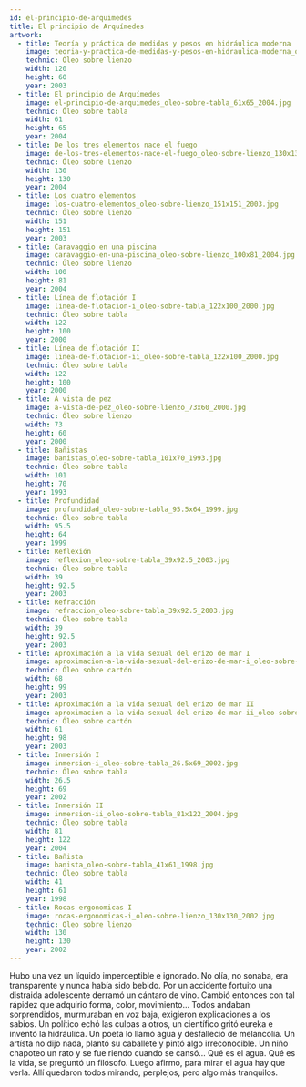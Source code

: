 ```yaml
---
id: el-principio-de-arquimedes
title: El principio de Arquímedes
artwork:
  - title: Teoría y práctica de medidas y pesos en hidráulica moderna
    image: teoria-y-practica-de-medidas-y-pesos-en-hidraulica-moderna_oleo-sobre-lienzo_120x60_2003.jpg
    technic: Óleo sobre lienzo
    width: 120
    height: 60
    year: 2003
  - title: El principio de Arquímedes
    image: el-principio-de-arquimedes_oleo-sobre-tabla_61x65_2004.jpg
    technic: Óleo sobre tabla
    width: 61
    height: 65
    year: 2004
  - title: De los tres elementos nace el fuego
    image: de-los-tres-elementos-nace-el-fuego_oleo-sobre-lienzo_130x130_2004.jpg
    technic: Óleo sobre lienzo
    width: 130
    height: 130
    year: 2004
  - title: Los cuatro elementos
    image: los-cuatro-elementos_oleo-sobre-lienzo_151x151_2003.jpg
    technic: Óleo sobre lienzo
    width: 151
    height: 151
    year: 2003
  - title: Caravaggio en una piscina
    image: caravaggio-en-una-piscina_oleo-sobre-lienzo_100x81_2004.jpg
    technic: Óleo sobre lienzo
    width: 100
    height: 81
    year: 2004
  - title: Línea de flotación I
    image: linea-de-flotacion-i_oleo-sobre-tabla_122x100_2000.jpg
    technic: Óleo sobre tabla
    width: 122
    height: 100
    year: 2000
  - title: Línea de flotación II
    image: linea-de-flotacion-ii_oleo-sobre-tabla_122x100_2000.jpg
    technic: Óleo sobre tabla
    width: 122
    height: 100
    year: 2000
  - title: A vista de pez
    image: a-vista-de-pez_oleo-sobre-lienzo_73x60_2000.jpg
    technic: Óleo sobre lienzo
    width: 73
    height: 60
    year: 2000
  - title: Bañistas
    image: banistas_oleo-sobre-tabla_101x70_1993.jpg
    technic: Óleo sobre tabla
    width: 101
    height: 70
    year: 1993
  - title: Profundidad
    image: profundidad_oleo-sobre-tabla_95.5x64_1999.jpg
    technic: Óleo sobre tabla
    width: 95.5
    height: 64
    year: 1999
  - title: Reflexión
    image: reflexion_oleo-sobre-tabla_39x92.5_2003.jpg
    technic: Óleo sobre tabla
    width: 39
    height: 92.5
    year: 2003
  - title: Refracción
    image: refraccion_oleo-sobre-tabla_39x92.5_2003.jpg
    technic: Óleo sobre tabla
    width: 39
    height: 92.5
    year: 2003
  - title: Aproximación a la vida sexual del erizo de mar I
    image: aproximacion-a-la-vida-sexual-del-erizo-de-mar-i_oleo-sobre-carton_68x99_2003.jpg
    technic: Óleo sobre cartón
    width: 68
    height: 99
    year: 2003
  - title: Aproximación a la vida sexual del erizo de mar II
    image: aproximacion-a-la-vida-sexual-del-erizo-de-mar-ii_oleo-sobre-carton_61x98_2003.jpg
    technic: Óleo sobre cartón
    width: 61
    height: 98
    year: 2003
  - title: Inmersión I
    image: inmersion-i_oleo-sobre-tabla_26.5x69_2002.jpg
    technic: Óleo sobre tabla
    width: 26.5
    height: 69
    year: 2002
  - title: Inmersión II
    image: inmersion-ii_oleo-sobre-tabla_81x122_2004.jpg
    technic: Óleo sobre tabla
    width: 81
    height: 122
    year: 2004
  - title: Bañista
    image: banista_oleo-sobre-tabla_41x61_1998.jpg
    technic: Óleo sobre tabla
    width: 41
    height: 61
    year: 1998
  - title: Rocas ergonomicas I
    image: rocas-ergonomicas-i_oleo-sobre-lienzo_130x130_2002.jpg
    technic: Oleo sobre lienzo
    width: 130
    height: 130
    year: 2002
---
```


Hubo una vez un líquido imperceptible e ignorado. No olía, no sonaba, era
transparente y nunca había sido bebido. Por un accidente fortuito una distraida
adolescente derramó un cántaro de vino. Cambió entonces con tal rápidez que
adquirio forma, color, movimiento... Todos andaban sorprendidos, murmuraban en
voz baja, exigieron explicaciones a los sabios. Un político echó las culpas a
otros, un científico gritó eureka e inventó la hidráulica. Un poeta lo llamó
agua y desfalleció de melancolía. Un artísta no dijo nada, plantó su caballete y
pintó algo irreconocible. Un niño chapoteo un rato y se fue riendo cuando se
cansó... Qué es el agua. Qué es la vida, se preguntó un filósofo. Luego afirmo,
para mirar el agua hay que verla. Allí quedaron todos mirando, perplejos, pero
algo más tranquilos.
